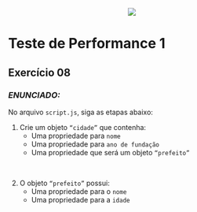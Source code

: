<p align="center">
    <img src="https://www.infnet.edu.br/infnet/wp-content/themes/infnet.homepage//assets/img/LogoInfnetRodape.png"/>
</p>

# Teste de Performance 1

## Exercício 08

### _ENUNCIADO:_

No arquivo `script.js`, siga as etapas abaixo:

1. Crie um objeto `“cidade”` que contenha:
    - Uma propriedade para `nome`
    - Uma propriedade para `ano de fundação`
    - Uma propriedade que será um objeto `“prefeito”`

<br>

2. O objeto `“prefeito”` possui:
    - Uma propriedade para o `nome`
    - Uma propriedade para a `idade`